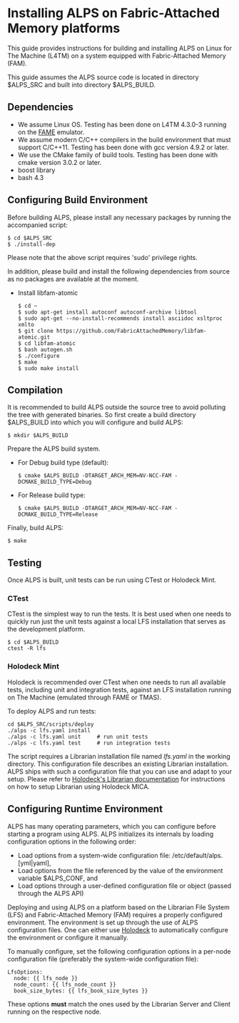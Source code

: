 # Installing ALPS on Fabric-Attached Memory platforms

This guide provides instructions for building and installing ALPS on Linux for
The Machine (L4TM) on a system equipped with Fabric-Attached Memory (FAM).

This guide assumes the ALPS source code is located in directory $ALPS_SRC and
built into directory $ALPS_BUILD.

## Dependencies

* We assume Linux OS. Testing has been done on L4TM 4.3.0-3 running on the
[FAME](https://hlinux-web.us.rdlabs.hpecorp.net/dokuwiki/doku.php/l4tm:qemu_fabric_experience) emulator. 
* We assume modern C/C++ compilers in the build environment that must 
  support C/C++11. Testing has been done with gcc version 4.9.2 or later. 
* We use the CMake family of build tools. Testing has been done with cmake version 3.0.2 or later.
* boost library
* bash 4.3


## Configuring Build Environment

Before building ALPS, please install any necessary packages by running the
accompanied script:

```
$ cd $ALPS_SRC
$ ./install-dep
```

Please note that the above script requires 'sudo' privilege rights.

In addition, please build and install the following dependencies from source 
as no packages are available at the moment.

- Install libfam-atomic

  ```
  $ cd ~
  $ sudo apt-get install autoconf autoconf-archive libtool
  $ sudo apt-get --no-install-recommends install asciidoc xsltproc xmlto
  $ git clone https://github.com/FabricAttachedMemory/libfam-atomic.git
  $ cd libfam-atomic
  $ bash autogen.sh
  $ ./configure
  $ make
  $ sudo make install
  ```


## Compilation

It is recommended to build ALPS outside the source tree to avoid polluting the
tree with generated binaries.
So first create a build directory $ALPS_BUILD into which you will configure
and build ALPS:

```
$ mkdir $ALPS_BUILD
```

Prepare the ALPS build system.
* For Debug build type (default):

  ```
  $ cmake $ALPS_BUILD -DTARGET_ARCH_MEM=NV-NCC-FAM -DCMAKE_BUILD_TYPE=Debug
  ```

* For Release build type:

  ```
  $ cmake $ALPS_BUILD -DTARGET_ARCH_MEM=NV-NCC-FAM -DCMAKE_BUILD_TYPE=Release
  ```

Finally, build ALPS:

```
$ make
```

## Testing

Once ALPS is built, unit tests can be run using CTest or Holodeck Mint.

### CTest

CTest is the simplest way to run the tests. It is best used when one needs
to quickly run just the unit tests against a local LFS installation that
serves as the development platform.

```
$ cd $ALPS_BUILD
ctest -R lfs
```

### Holodeck Mint

Holodeck is recommended over CTest when one needs to run all available tests,
including unit and integration tests, against an LFS installation running on
The Machine (emulated through FAME or TMAS).

To deploy ALPS and run tests:

```
cd $ALPS_SRC/scripts/deploy
./alps -c lfs.yaml install
./alps -c lfs.yaml unit     # run unit tests
./alps -c lfs.yaml test     # run integration tests
```

The script requires a Librarian installation file named *lfs.yaml* in the
working directory. This configuration file describes an existing Librarian
installation. ALPS ships with such a configuration file that you can use
and adapt to your setup.
Please refer to [Holodeck's Librarian documentation](https://github.hpe.com/labs/holodeck/blob/master/doc/librarian.md)
for instructions on how to setup Librarian using Holodeck MICA.


## Configuring Runtime Environment

ALPS has many operating parameters, which you can configure before starting a
program using ALPS.
ALPS initializes its internals by loading configuration options in the
following order:
* Load options from a system-wide configuration file: /etc/default/alps.[yml|yaml],
* Load options from the file referenced by the value of the environment
variable $ALPS_CONF, and
* Load options through a user-defined configuration file or object (passed
  through the ALPS API)

Deploying and using ALPS on a platform based on the Librarian File System (LFS)
and Fabric-Attached Memory (FAM) requires a properly configured environment.
The environment is set up through the use of ALPS configuration files.
One can either use [Holodeck](http://github.hpe.com/labs/holodeck)
to automatically configure the environment or configure it manually.

To manually configure, set the following configuration options in
a per-node configuration file (preferably the system-wide configuration
file):

```
LfsOptions:
  node: {{ lfs_node }}
  node_count: {{ lfs_node_count }}
  book_size_bytes: {{ lfs_book_size_bytes }}
```

These options **must** match the ones used by the Librarian Server and
Client running on the respective node.
